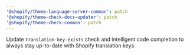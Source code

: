 ```yaml
---
'@shopify/theme-language-server-common': patch
'@shopify/theme-check-docs-updater': patch
'@shopify/theme-check-common': patch
---
```


Update `translation-key-exists` check and intelligent code completion to always stay up-to-date with Shopify translation keys
